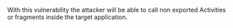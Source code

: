 
With this vulnerability the attacker will be able to call non exported
Activities or fragments inside the target application.
